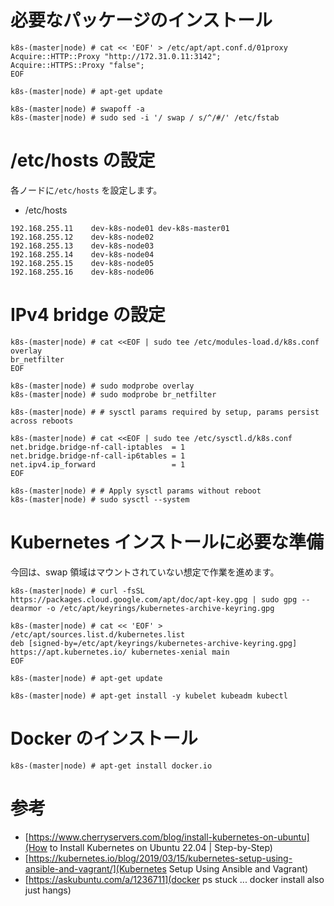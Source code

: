 # 必要なパッケージのインストール

```
k8s-(master|node) # cat << 'EOF' > /etc/apt/apt.conf.d/01proxy
Acquire::HTTP::Proxy "http://172.31.0.11:3142";
Acquire::HTTPS::Proxy "false";
EOF
```

```
k8s-(master|node) # apt-get update
```

```
k8s-(master|node) # swapoff -a
k8s-(master|node) # sudo sed -i '/ swap / s/^/#/' /etc/fstab
```

# /etc/hosts の設定
各ノードに`/etc/hosts` を設定します。

* /etc/hosts
```
192.168.255.11    dev-k8s-node01 dev-k8s-master01
192.168.255.12    dev-k8s-node02
192.168.255.13    dev-k8s-node03
192.168.255.14    dev-k8s-node04
192.168.255.15    dev-k8s-node05
192.168.255.16    dev-k8s-node06
```

# IPv4 bridge の設定

```
k8s-(master|node) # cat <<EOF | sudo tee /etc/modules-load.d/k8s.conf
overlay
br_netfilter
EOF
```

```
k8s-(master|node) # sudo modprobe overlay
k8s-(master|node) # sudo modprobe br_netfilter

k8s-(master|node) # # sysctl params required by setup, params persist across reboots

k8s-(master|node) # cat <<EOF | sudo tee /etc/sysctl.d/k8s.conf
net.bridge.bridge-nf-call-iptables  = 1
net.bridge.bridge-nf-call-ip6tables = 1
net.ipv4.ip_forward                 = 1
EOF

k8s-(master|node) # # Apply sysctl params without reboot
k8s-(master|node) # sudo sysctl --system
```

# Kubernetes インストールに必要な準備
今回は、swap 領域はマウントされていない想定で作業を進めます。

```
k8s-(master|node) # curl -fsSL https://packages.cloud.google.com/apt/doc/apt-key.gpg | sudo gpg --dearmor -o /etc/apt/keyrings/kubernetes-archive-keyring.gpg

k8s-(master|node) # cat << 'EOF' > /etc/apt/sources.list.d/kubernetes.list
deb [signed-by=/etc/apt/keyrings/kubernetes-archive-keyring.gpg] https://apt.kubernetes.io/ kubernetes-xenial main
EOF

k8s-(master|node) # apt-get update

k8s-(master|node) # apt-get install -y kubelet kubeadm kubectl
```

# Docker のインストール

```
k8s-(master|node) # apt-get install docker.io
```

# 参考
* [https://www.cherryservers.com/blog/install-kubernetes-on-ubuntu](How to Install Kubernetes on Ubuntu 22.04 | Step-by-Step)
* [https://kubernetes.io/blog/2019/03/15/kubernetes-setup-using-ansible-and-vagrant/](Kubernetes Setup Using Ansible and Vagrant)
* [https://askubuntu.com/a/1236711](docker ps stuck ... docker install also just hangs)

